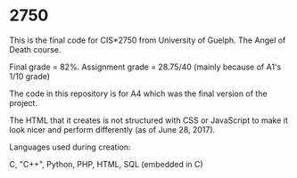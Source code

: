 # 2750
This is the final code for CIS*2750 from University of Guelph. The Angel of Death course. 

Final grade = 82%. Assignment grade = 28.75/40 (mainly because of A1's 1/10 grade)

The code in this repository is for A4 which was the final version of the project.

The HTML that it creates is not structured with CSS or JavaScript to make it look nicer and perform differently (as of June 28, 2017).

Languages used during creation:

C, "C++", Python, PHP, HTML, SQL (embedded in C)
